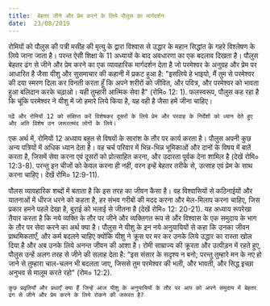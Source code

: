 ```yaml
---
title:  बेहतर जीने और प्रेम करने के लिये पौलुस का मार्गदर्शन
date:  23/08/2019
---
```


रोमियों को पौलुस की पत्री मसीह की मृत्यु के द्वारा विश्वास से उद्धार के महान सिद्धांत के गहरे विश्लेषण के लिये जाना जाता है। परन्त ऐसी शिक्षा के 11 अध्यायों के बाद अवधारणा का एक बदलाव दिखता है। पौलुस बेहतर ढंग से जीने और प्रेम करने का एक व्यावहारिक मार्गदर्शन देता है जो परमेश्वर के अनुग्रह और प्रेम पर आधारित है जैसा यीशु और सुसमाचार की कहानी में प्रकट हुआ है: "इसलिये हे भाइयो, मैं तुम से परमेश्वर की दया स्मरण दिला कर विनती करता हूँ कि अपने शरीरों को जीवित, और पवित्र, और परमेश्वर को भावता हुआ बलिदान करके चढ़ाओ। यही तुम्हारी आत्मिक सेवा है" (रोमि० 12: 1). फलस्वरूप, पौलुस कह रहा है कि चूंकि परमेश्वर ने यीशु में जो हमारे लिये किया है, यह वही है जैसा हमें जीना चाहिए।

`पढ़ें और रोमियों 12 को संक्षिप्त करें विशेषकर दूसरों के लिये प्रेम और परवाह के निर्देशों को ध्यान देते हुए और अति विशेष उन जरूरतमंद लोगों के लिये।`

एक अर्थ में, रोमियों 12 अध्याय बहुत से विषयों के सारांश के तौर पर कार्य करता है। पौलुस अपनी कुछ अन्य पत्रियों में अधिक ध्यान देता है। वह चर्च परिवार में भिन्न-भिन्न भूमिकाओं और दानों के विषय में बातें करता है, जिसमें सेवा करना एवं दूसरों को प्रोत्साहित करना, और उदारता पूर्वक देना शामिल है (देखें रोमि० 12:3-8). परन्तु इन चीजों को केवल करना ही नहीं, वरन इन्हें बेहतर तरीके से, उत्साह एवं प्रेम के साथ करना चाहिए। देखें रोमि० 12:9-11).

पौलस व्यावहारिक शब्दों में बताता है कि इस तरह का जीवन कैसा है। वह विश्वासियों से कठिनाईयों और यातनाओं में धीरज धरने को कहता है, हर संभव गरीबों की मदद करना और मेल-मिलाप करना चाहिए, जिस प्रकार हमने पहले देखा है, बुराई को भलाई से जीतना है (देखें रोमि० 12: 20-21). यह अध्याय रूपरेखा तैयार करता है कि नये व्यक्ति के तौर पर जीने और व्यक्तिगत रूप से और विश्वास के एक समुदाय के भाग के तौर पर सेवा करने का अर्थ क्या है। पौलुस ने यीशु के इन नये अनुयायियों से कहा कि उनका जीवन प्राथमिकताएँ, और कर्म बदलने चाहिए क्योंकि यीशु ने क्रूस पर मर कर उनके लिये उद्धार का रास्ता खोल दिया है और अब उनके लिये अनन्त जीवन की आशा है। रोमी साम्राज्य की क्रूरता और उत्पीड़न में रहते हुए, पौलुस उन्हें अलग तरह से जीने की सलाह देता है: “इस संसार के सदृश्य न बनो; परन्तु तुम्हारे मन के नए हो जाने से तुम्हारा चाल-चलन भी बदलता जाए, जिससे तुम परमेश्वर की भली, और भावती, और सिद्ध इच्छा अनुभव से मालूम करते रहो" (रोम० 12:2).

`कुछ प्रवृतियाँ और प्रथाएँ क्या हैं जिन्हें आज यीशु के अनुयायियों के तौर पर आप को अपने समुदाय में बेहतर ढंग से जीने और प्रेम करने के लिये रोकने की जरूरत है?`